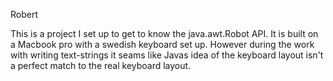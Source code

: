 Robert

This is a project I set up to get to know the java.awt.Robot API.
It is built on a Macbook pro with a swedish keyboard set up. However during the work with writing text-strings it seams like Javas idea of the keyboard layout isn't a perfect match to the real keyboard layout.  